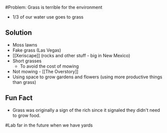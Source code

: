 #Problem: Grass is terrible for the environment

- 1/3 of our water use goes to grass

## Solution
- Moss lawns
- Fake grass (Las Vegas)
- [[Xeriscape]] (rocks and other stuff - big in New Mexico)
- Short grasses 
	- To avoid the cost of mowing
- Not mowing - [[The Overstory]]
- Using space to grow gardens and flowers (using more productive things than grass)

## Fun Fact
- Grass was originally a sign of the rich since it signaled they didn't need to grow food.


#Lab far in the future when we have yards

